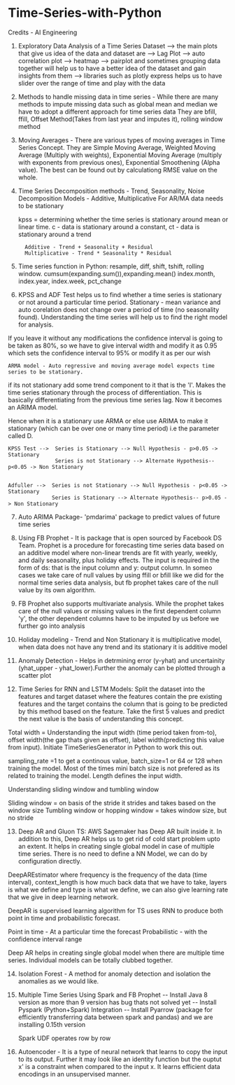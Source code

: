 # Time-Series-with-Python

Credits - AI Engineering 

1) Exploratory Data Analysis of a Time Series Dataset
    --> the main plots that give us idea of the data and dataset are 
                --> Lag Plot
                --> auto correlation plot
                --> heatmap
                --> pairplot and sometimes grouping data together will help us to have a better idea of the dataset and gain insights from them
                --> libraries such as plotly express helps us to have slider over the range of time and play with the data


2) Methods to handle missing data in time series - While there are many methods to impute missing data such as global mean and median we have to adopt a different approach for time series data
        They are bfill, ffill, Offset Method(Takes from last year and imputes it), rolling window method

3) Moving Averages - There are various types of moving averages in Time Series Concept. 
   They are Simple Moving Average, Weighted Moving Average (Multiply with weights), Exponential Moving Average (multiply with exponents from previous ones), Exponential              Smoothening (Alpha value). The best can be found out by calculationg RMSE value on the whole.
   
4) Time Series Decomposition methods - Trend, Seasonality, Noise
               Decomposition Models - Additive, Multiplicative
               For AR/MA data needs to be stationary
    
    kpss = determining whether the time series is stationary around mean or linear time. 
         c - data is stationary around a constant, ct - data is stationary around a trend
         
         Additive - Trend + Seasonality + Residual
         Multiplicative - Trend * Seasonality * Residual
         
 5) Time series function in Python: resample, diff, shift, tshift, rolling window. cumsum(expanding.sum()),expanding.mean() index.month, index.year, index.week, pct_change
 
 6) KPSS and ADF Test helps us to find whether a time series is stationary or not around a particular time period. Stationary - mean variance and auto corelation does not change     over a period of time (no seasonality found). Understanding the time series will help us to find the right model for analysis.
 
 If you leave it without any modifications the confidence interval is going to be taken as 80%, so we have to give interval width and modify it as 0.95 which sets the confidence interval to 95% or modify it as per our wish
 
    ARMA model - Auto regressive and moving average model expects time series to be stationary.
    
   if its not stationary add some trend component to it that is the 'I'. Makes the time series stationary through the process of differentiation. This is basically differentiating from the previous time series lag. Now it becomes an ARIMA model.           
    
 Hence when it is a stationary use ARMA or else use ARIMA to make it stationary (which can be over one or many time period) i.e the parameter called D.
    
    KPSS Test -->  Series is Stationary --> Null Hypothesis - p>0.05 -> Stationary
                   Series is not Stationary --> Alternate Hypothesis-- p<0.05 -> Non Stationary
                   
                   
    Adfuller -->  Series is not Stationary --> Null Hypothesis - p<0.05 -> Stationary
                  Series is Stationary --> Alternate Hypothesis-- p>0.05 -> Non Stationary
                   
                   
7) Auto ARIMA Package- 'pmdarima' package to predict values of future time series

8) Using FB Prophet - It is package that is open sourced by Facebook DS Team. Prophet is a procedure for forecasting time series data based on an additive model where non-linear trends are fit with yearly, weekly, and daily seasonality, plus holiday effects. The input is required in the form of ds: that is the input column and y: output column. In someo cases we take care of null values by using ffill or bfill like we did for the normal time series data analysis, but fb prophet takes care of the null value by its own algorithm.

9) FB Prophet also supports multivariate analysis. While the prophet takes care of the null values or missing values in the first dependent column 'y', the other dependent columns have to be imputed by us before we further go into analysis

10) Holiday modeling - Trend and Non Stationary it is multiplicative model, when data does not have any trend and its stationary it is additive model
                   
11) Anomaly Detection - Helps in detrmining error (y-yhat) and uncertainity (yhat_upper - yhat_lower).Further the anomaly can be plotted through a scatter plot 

12) Time Series for RNN and LSTM Models: Split the dataset into the features and target dataset where the features contain the pre existing features and the target contains the column that is going to be predicted by this method based on the feature. Take the first 5 values and predict the next value is the basis of understanding this concept.

Total width = Understanding the input width (time period taken from-to), offset width(the gap thats given as offset), label width(predicting this value from input). Initiate TimeSeriesGenerator in Python to work this out.

sampling_rate =1 to get a continous value, batch_size=1 or 64 or 128 when training the model. Most of the times mini batch size is not prefered as its related to training the model. Length defines the input width.

Understanding sliding window and tumbling window

Sliding window = on basis of the stride it strides and takes based on the window size
Tumbling window or hopping window = takes window size, but no stride

13) Deep AR and Gluon TS: AWS Sagemaker has Deep AR built inside it. In addition to this, Deep AR helps us to get rid of cold start problem upto an extent. It helps in creating single global model in case of multiple time series. There is no need to define a NN Model, we can do by configuration directly.

DeepAREstimator where frequency is the frequency of the data (time interval), context_length is how much back data that we have to take, layers is what we define and type is what we define, we can also give learning rate that we give in deep learning network.

DeepAR is supervised learning algorithm for TS uses RNN to produce both point in time and probabilistic forecast. 

Point in time - At a particular time the forecast
Probabilistic - with the confidence interval range

Deep AR helps in creating single global model when there are multiple time series. Individual models can be totally clubbed together. 

14) Isolation Forest - A method for anomaly detection and isolation the anomalies as we would like.

15) Multiple Time Series Using Spark and FB Prophet
        -- Install Java 8 version as more than 9 version has bug thats not solved yet
        -- Install Pyspark (Python+Spark) Integration
        -- Install Pyarrow (package for efficiently transferring data between spark and pandas) and we are installing 0.15th version
        
    Spark UDF operates row by row
        
16) Autoencoder - It is a type of neural network that learns to copy the input to its output. Further it may look like an identity function but the ouptut x' is a constraint when compared to the input x. It learns efficient data encodings in an unsupervised manner.


